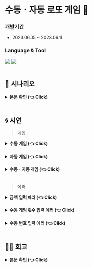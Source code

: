 # 수동ㆍ자동 로또 게임 🎰

### 개발기간 
 - 2023.06.05 ~ 2023.06.11

### Language & Tool
<div>
	<img src="https://img.shields.io/badge/Java-007396?style=flat&logo=Java&logoColor=white" />
  <img src="https://img.shields.io/badge/IntelliJ-000000?style=flat&logo=intellijidea&logoColor=white" />
  </div>
<br>

## 📑 시나리오
<details>
  <summary><b>본문 확인 (👈 Click)</b></summary>
  <div markdown="1">
    <br>
	  
- 로또 게임을 진행 할 금액을 입력 받는다.
  - 로또는 한 게임 당 천원이다. (한 게임 당 여섯개의 번호가 발급된다.)
  - 입력 금액과 로또 한장의 금액이 나눠 떨어져야 한다. (검증로직)
  - 1회 구매 한도는 최소 천원이상이다.
 <br>
 
- 수동으로 발급 할 로또 게임 수를 입력 받는다. 그리고 그 수에 맞게 로또 번호를 입력 받는다.
  - 이어서 수동 발급 장수를 제외한 장수만큼 자동으로 로또 티켓을 생성한다.
  - 로또 한 게임에는 여섯 개의 정수가 중복 없이 존재한다.
    - 로또 번호는 1 ~ 45 이다.
    - 입력 받은 번호는 오름차순으로 정렬 된다.
 <br>
 
- 로또 티켓 구매가 완료 되면 게임을 시작한다.
  - 로또게임 한 회차당 여섯개의 당첨번호와 보너스 볼이 존재한다.
  - 당첨 번호는 중복되는 숫자가 없는 정수 값이다.
  - 보너스 볼 역시 당첨번호와 중복되면 안된다.
  - 상금은 아래와 같다.
    - 3개 일치 시 상금 : 5,000원
    - 4개 일치 시 상금 : 50,000원
    - 5개 일치 시 상금 : 1,500,000원
    - 5개 일치 + 보너스 볼 상금 : 30,000,000원
    - 6개 일치 상금 : 2,000,000,000원 (20억)
 <br>
 
- 당첨 결과를 기준으로 구체적인 수익률과 수익률에 대한 해석을 출력할 수 있다.
  - 수익률 = 당첨금액 / 구매금액
  - 수익률에 따른 해석은 아래를 따른다.
    - 수익률 < 1 : 손해
    - 수익률 = 1 : 본전
    - 수익률 > 1 : 이익
  - 수익률이 1 이상이 될 때, 게임은 자동 종료된다. 

 <br>
    </div>
</details>
<br>

## 🌀 시연

 > **게임**

<details>
  <summary><b> 수동 게임 (👈 Click)</b></summary>
  <div markdown="1">
    <br>
    
  ![수동게임](https://github.com/teh4/LottoGame/assets/131750928/60701630-fade-4756-a7cd-3c3ff99d2d57)
  <br>

  수동으로 게임을 진행할 시 6개의 번호를 하나하나 입력 받는다.<br>
  6개의 번호를 입력 하면 한 줄의 로또 번호가 리스트로 들어간다.<br>
  위의 시연 모습에서 수익률이 1 미만이기에 로또 게임이 자동 재시작된다. <br>
  
  </div>
</details>
<br>

<details>
  <summary><b> 자동 게임 (👈 Click)</b></summary>
  <div markdown="1">
    <br>
    
 ![자동게임](https://github.com/teh4/LottoGame/assets/131750928/ec4586ba-c666-40fc-a0b2-b082ebfaebe0)
<br>

자동으로 게임을 진행을 하기 위해서는 게임 진행을 위한 금액을 입력 후 0을 입력하면 게임 진행이 전체 자동 게임으로 진행 된다.<br>
0을 입력하면 바로 나의 로또 번호가 생성되어 당첨 결과를 바로 알 수 있다.<br>
위의 시연 모습에서 수익률이 1 로 로또 게임이 종료된다. <br>

  </div>
</details>
<br>

<details>
  <summary><b> 수동ㆍ자동 게임 (👈 Click)</b></summary>
  <div markdown="1">
    <br>
    
![수동자동게임](https://github.com/teh4/LottoGame/assets/131750928/2f267615-3ac1-4f59-a193-c28888b89e05)
 <br>
 
 로또 번호 수동 입력과 자동 번호 생성을 동시에 하고 싶다면, 게임 진행을 위한 금액 입력 후 수동으로 진행할 게임 횟수를 전체 게임 횟수 미만으로 입력하면 된다.<br>
 전체 게임에서 수동으로 진행할 게임을 제외한 게임들은 전부 자동으로 게임으로 진행되어 로또 번호들이 자동 생성된다.<br>
 수동으로 진행하는 게임의 번호 입력은 수동 게임과 동일한 방법으로 진행된다. <br>
 위의 시연 모습에서 수익률이 0.5로 로또 게임이 자동 재시작된다.<br>
 
  </div>
</details>
<br>

> **에러**
<details>
  <summary><b> 금액 입력 에러 (👈 Click)</b></summary>
  <div markdown="1">
    <br>
    
 ![금액에러](https://github.com/teh4/LottoGame/assets/131750928/38e4e4bf-b0e8-4f95-9e53-f0b390dea900)
  <br>
  
  금액 1000원 당 게임 1번 이기에 금액은 1000원 단위로 입력해야 한다.<br>
  금액을 1000원 단위가 아닌 숫자로 입력하면 에러 메세지와 함께 재입력을 유도한다. <br>
  </div>
</details>
<br>

<details>
  <summary><b> 수동 게임 횟수 입력 에러 (👈 Click)</b></summary>
  <div markdown="1">
    <br>
    
![수동횟수에러](https://github.com/teh4/LottoGame/assets/131750928/40fc226b-b5b3-452e-b632-577f9506c7dc)
<br>

수동으로 진행할 게임 수의 최대값은 전체 게임 수이다.<br>
따라서 전체 게임 수보다 큰 값을 입력하면 에러 메세지와 함께 재입력을 유도한다.<br>

  </div>
</details>
<br>

<details>
  <summary><b> 수동 번호 입력 에러 (👈 Click)</b></summary>
  <div markdown="1">
    <br>
    
![수동번호에러](https://github.com/teh4/LottoGame/assets/131750928/c97560b1-8fa0-43d9-8437-0b186cfeabda)
 <br>
 
 이전에 입력한 번호와 동일하게 입력하면 에러메세지와 함께 재입력을 유도한다.<br>
또한, 로또 번호는 1~45 사이로 입력해야 하며, 다른 범위의 숫자를 입력하면 에러 메세지와 함께 재입력을 유도한다.<br>
  </div>
</details>
<br>

## ✍🏻 회고
<details>
  <summary><b>본문 확인 (👈 Click)</b></summary>
  <div markdown="1">
    <br> 
시나리오가 주어진 상태로 시나리오 조건에 맞게 구현하는 프로젝트였습니다. <br> 
시나리오를 직접 구상하지 않았기에 시나리오 이해가 먼저였고 역할에 맞게 기능을 나누어 Controll, View, Service, Prize 4개의 단으로 나누어서 진행했습니다. <br> 
상금에 대한 기능을 Prize 단에서 구현해 기존 MVC 패턴에 비해 종속적으로 고려해야 할 것이 추가가 됐었습니다. <br> 
하지만 MVC 패턴을 적용한 프로젝트를 경험했었기에 어렵지 않게 코드를 작성할 수 있었습니다. <br><br>
	  
추후 시간이 된다면 자바 프로젝트가 아닌 스프링 프로젝트로 발전시키고, 프론트 엔드까지 작업을 해 미니 웹사이트로 배포를 해보고 싶습니다.<br>

  </div>
</details>
<br>

